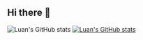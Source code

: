 ## Hi there 👋

<!--
**luanpahm/luanpahm** is a ✨ _special_ ✨ repository because its `README.md` (this file) appears on your GitHub profile.

Here are some ideas to get you started:

- 🔭 I’m currently working on ...
- 🌱 I’m currently learning ...
- 👯 I’m looking to collaborate on ...
- 🤔 I’m looking for help with ...
- 💬 Ask me about ...
- 📫 How to reach me: ...
- 😄 Pronouns: ...
- ⚡ Fun fact: ...
-->
![Luan's GitHub stats](https://github-readme-stats.vercel.app/api?username=luanpahm&show_icons=true&theme=default)
[![Luan's GitHub stats](https://github-readme-stats.vercel.app/api?username=luanpahm)](https://github.com/luanpahm/github-readme-stats)
